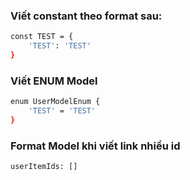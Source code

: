 ### Viết constant theo format sau:

```sh
const TEST = {
    'TEST': 'TEST'
}
```

### Viết ENUM Model
```sh
enum UserModelEnum {
    'TEST' = 'TEST'
}
```

### Format Model khi viết link nhiều id
```sh
userItemIds: []
```